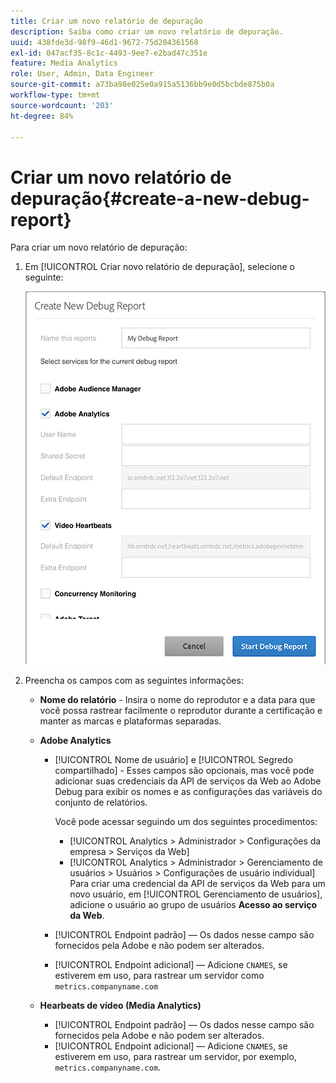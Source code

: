 ```yaml
---
title: Criar um novo relatório de depuração
description: Saiba como criar um novo relatório de depuração.
uuid: 438fde3d-98f9-46d1-9672-75d204361568
exl-id: 047acf35-8c1c-4493-9ee7-e2bad47c351e
feature: Media Analytics
role: User, Admin, Data Engineer
source-git-commit: a73ba98e025e0a915a5136bb9e0d5bcbde875b0a
workflow-type: tm+mt
source-wordcount: '203'
ht-degree: 84%

---
```


# Criar um novo relatório de depuração{#create-a-new-debug-report}

Para criar um novo relatório de depuração:

1. Em [!UICONTROL Criar novo relatório de depuração], selecione o seguinte:

   ![](assets/create-new-debug-report.png)

1. Preencha os campos com as seguintes informações:

   * **Nome do relatório** - Insira o nome do reprodutor e a data para que você possa rastrear facilmente o reprodutor durante a certificação e manter as marcas e plataformas separadas.
   * **Adobe Analytics**

      * [!UICONTROL Nome de usuário] e [!UICONTROL Segredo compartilhado] - Esses campos são opcionais, mas você pode adicionar suas credenciais da API de serviços da Web ao Adobe Debug para exibir os nomes e as configurações das variáveis do conjunto de relatórios.

        Você pode acessar seguindo um dos seguintes procedimentos:

         * [!UICONTROL Analytics > Administrador > Configurações da empresa > Serviços da Web]
         * [!UICONTROL Analytics > Administrador > Gerenciamento de usuários > Usuários > Configurações de usuário individual] Para criar uma credencial da API de serviços da Web para um novo usuário, em [!UICONTROL Gerenciamento de usuários], adicione o usuário ao grupo de usuários **Acesso ao serviço da Web**.

      * [!UICONTROL Endpoint padrão] — Os dados nesse campo são fornecidos pela Adobe e não podem ser alterados.
      * [!UICONTROL Endpoint adicional] — Adicione `CNAMES`, se estiverem em uso, para rastrear um servidor como `metrics.companyname.com`

   * **Hearbeats de vídeo (Media Analytics)**

      * [!UICONTROL Endpoint padrão] — Os dados nesse campo são fornecidos pela Adobe e não podem ser alterados.
      * [!UICONTROL Endpoint adicional] — Adicione `CNAMES`, se estiverem em uso, para rastrear um servidor, por exemplo, `metrics.companyname.com`.

